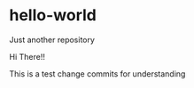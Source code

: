 # hello-world
Just another repository


Hi There!!

This is a test change commits for understanding
